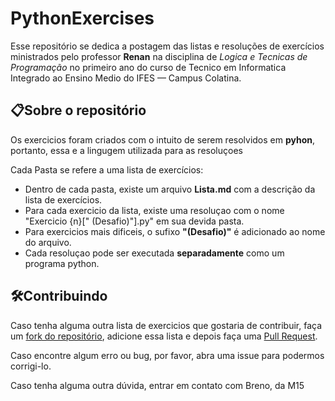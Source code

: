 # PythonExercises
Esse repositório se dedica a postagem das listas e resoluções 
de exercícios ministrados pelo professor **Renan** na
disciplina de _Logica e Tecnicas de Programação_ no primeiro ano do curso de Tecnico em Informatica
Integrado ao Ensino Medio do IFES — Campus Colatina.

## 📋Sobre o repositório
Os exercicios foram criados com o intuito de serem resolvidos em **pyhon**,
portanto, essa e a lingugem utilizada para as resoluçoes

Cada Pasta se refere a uma lista de exercícios:
- Dentro de cada pasta, existe um arquivo **Lista.md** com a descrição da lista de exercícios.
- Para cada exercicio da lista, existe uma resoluçao com o nome "Exercicio {n}[" (Desafio)"].py" em sua devida pasta.
- Para exercicios mais dificeis, o sufixo **"(Desafio)"** é adicionado ao nome do arquivo.
- Cada resoluçao pode ser executada **separadamente** como um programa python.

## 🛠️Contribuindo
Caso tenha alguma outra lista de exercicios que gostaria de contribuir, faça um
[fork do repositório](https://docs.github.com/pt/get-started/quickstart/contributing-to-projects#forking-a-repository),
adicione essa lista e depois faça uma
[Pull Request](https://docs.github.com/pt/get-started/quickstart/contributing-to-projects#making-a-pull-request).

Caso encontre algum erro ou bug, por favor, abra uma issue para podermos corrigi-lo.

Caso tenha alguma outra dúvida, entrar em contato com Breno, da M15